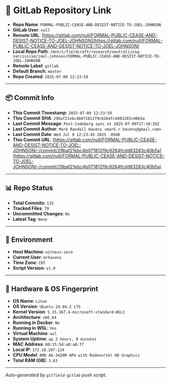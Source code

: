 # 🔗 GitLab Repository Link

- **Repo Name**: `FORMAL-PUBLIC-CEASE-AND-DESIST-NOTICE-TO-JOEL-JOHNSON`
- **GitLab User**: `null`
- **Remote URL**: [https://gitlab.com/null/FORMAL-PUBLIC-CEASE-AND-DESIST-NOTICE-TO-JOEL-JOHNSON](https://gitlab.com/null/FORMAL-PUBLIC-CEASE-AND-DESIST-NOTICE-TO-JOEL-JOHNSON)
- **Local Repo Path**: `/mnt/c/fieldcraft/research/neutralizing-narcissism/joel-johnson/FORMAL-PUBLIC-CEASE-AND-DESIST-NOTICE-TO-JOEL-JOHNSON`
- **Remote Label**: `gitlab`
- **Default Branch**: `master`
- **Repo Created**: `2025-07-09 12:23:59`

---

## 📦 Commit Info

- **This Commit Timestamp**: `2025-07-09 12:23:59`
- **This Commit SHA**: `29baf21ebc4b071812f9c6264fcdd83283c40b5a`
- **Last Commit Message**: `Post-Codeberg sync at 2025-07-09T17:10:28Z`
- **Last Commit Author**: `Mark Randall Havens <mark.r.havens@gmail.com>`
- **Last Commit Date**: `Wed Jul 9 12:23:45 2025 -0500`
- **This Commit URL**: [https://gitlab.com/null/FORMAL-PUBLIC-CEASE-AND-DESIST-NOTICE-TO-JOEL-JOHNSON/-/commit/29baf21ebc4b071812f9c6264fcdd83283c40b5a](https://gitlab.com/null/FORMAL-PUBLIC-CEASE-AND-DESIST-NOTICE-TO-JOEL-JOHNSON/-/commit/29baf21ebc4b071812f9c6264fcdd83283c40b5a)

---

## 📊 Repo Status

- **Total Commits**: `115`
- **Tracked Files**: `79`
- **Uncommitted Changes**: `No`
- **Latest Tag**: `None`

---

## 🧽 Environment

- **Host Machine**: `witness-zero`
- **Current User**: `mrhavens`
- **Time Zone**: `CDT`
- **Script Version**: `v1.0`

---

## 🧬 Hardware & OS Fingerprint

- **OS Name**: `Linux`
- **OS Version**: `Ubuntu 24.04.2 LTS`
- **Kernel Version**: `5.15.167.4-microsoft-standard-WSL2`
- **Architecture**: `x86_64`
- **Running in Docker**: `No`
- **Running in WSL**: `Yes`
- **Virtual Machine**: `wsl`
- **System Uptime**: `up 2 hours, 0 minutes`
- **MAC Address**: `00:15:5d:a0:a0:ff`
- **Local IP**: `172.18.207.124`
- **CPU Model**: `AMD A6-3420M APU with Radeon(tm) HD Graphics`
- **Total RAM (GB)**: `3.63`

---

_Auto-generated by `gitfield-gitlab` push script._
